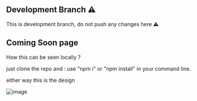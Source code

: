 ## Development Branch ⚠

This is development branch, do not push any changes here ⚠

## Coming Soon page
How this can be seen locally ? 

just clone the repo and : use "npm i" or "npm install" in your command line.

either way this is the design 

![image](https://github.com/user-attachments/assets/c50a50ef-5b7b-4ee7-ba51-8482d63b5d63)

